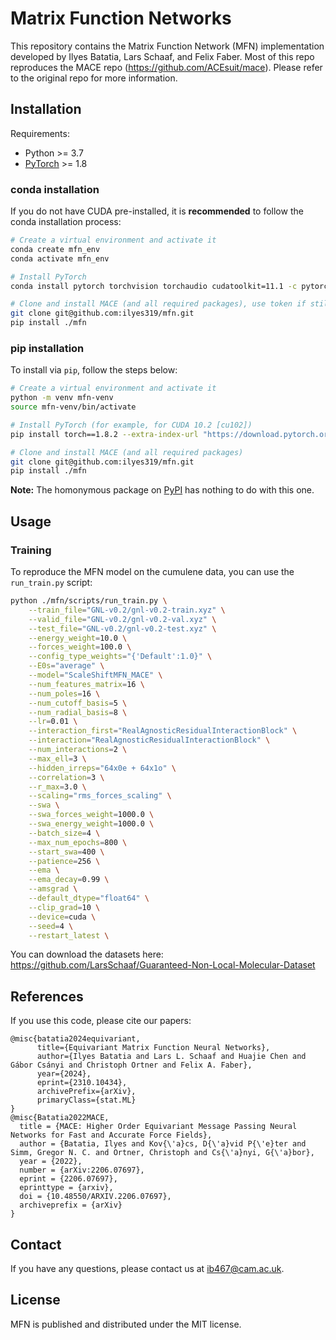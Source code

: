 # Matrix Function Networks

This repository contains the Matrix Function Network (MFN) implementation developed by
Ilyes Batatia, Lars Schaaf, and Felix Faber. Most of this repo reproduces the MACE repo (https://github.com/ACEsuit/mace). Please refer to the original repo for more information.

## Installation

Requirements:
* Python >= 3.7
* [PyTorch](https://pytorch.org/) >= 1.8

### conda installation

If you do not have CUDA pre-installed, it is **recommended** to follow the conda installation process:
```sh
# Create a virtual environment and activate it
conda create mfn_env
conda activate mfn_env

# Install PyTorch
conda install pytorch torchvision torchaudio cudatoolkit=11.1 -c pytorch-lts -c conda-forge

# Clone and install MACE (and all required packages), use token if still private repo
git clone git@github.com:ilyes319/mfn.git
pip install ./mfn
```

### pip installation

To install via `pip`, follow the steps below:
```sh
# Create a virtual environment and activate it
python -m venv mfn-venv
source mfn-venv/bin/activate

# Install PyTorch (for example, for CUDA 10.2 [cu102])
pip install torch==1.8.2 --extra-index-url "https://download.pytorch.org/whl/lts/1.8/cu102"

# Clone and install MACE (and all required packages)
git clone git@github.com:ilyes319/mfn.git
pip install ./mfn
```

**Note:** The homonymous package on [PyPI](https://pypi.org/project/MACE/) has nothing to do with this one.

## Usage

### Training 

To reproduce the MFN model on the cumulene data, you can use the `run_train.py` script:

```sh
python ./mfn/scripts/run_train.py \
    --train_file="GNL-v0.2/gnl-v0.2-train.xyz" \
    --valid_file="GNL-v0.2/gnl-v0.2-val.xyz" \
    --test_file="GNL-v0.2/gnl-v0.2-test.xyz" \
    --energy_weight=10.0 \
    --forces_weight=100.0 \
    --config_type_weights="{'Default':1.0}" \
    --E0s="average" \
    --model="ScaleShiftMFN_MACE" \
    --num_features_matrix=16 \
    --num_poles=16 \
    --num_cutoff_basis=5 \
    --num_radial_basis=8 \
    --lr=0.01 \
    --interaction_first="RealAgnosticResidualInteractionBlock" \
    --interaction="RealAgnosticResidualInteractionBlock" \
    --num_interactions=2 \
    --max_ell=3 \
    --hidden_irreps="64x0e + 64x1o" \
    --correlation=3 \
    --r_max=3.0 \
    --scaling="rms_forces_scaling" \
    --swa \
    --swa_forces_weight=1000.0 \
    --swa_energy_weight=1000.0 \
    --batch_size=4 \
    --max_num_epochs=800 \
    --start_swa=400 \
    --patience=256 \
    --ema \
    --ema_decay=0.99 \
    --amsgrad \
    --default_dtype="float64" \
    --clip_grad=10 \
    --device=cuda \
    --seed=4 \
    --restart_latest \
```

You can download the datasets here: https://github.com/LarsSchaaf/Guaranteed-Non-Local-Molecular-Dataset
## References

If you use this code, please cite our papers:
```text
@misc{batatia2024equivariant,
      title={Equivariant Matrix Function Neural Networks}, 
      author={Ilyes Batatia and Lars L. Schaaf and Huajie Chen and Gábor Csányi and Christoph Ortner and Felix A. Faber},
      year={2024},
      eprint={2310.10434},
      archivePrefix={arXiv},
      primaryClass={stat.ML}
}
@misc{Batatia2022MACE,
  title = {MACE: Higher Order Equivariant Message Passing Neural Networks for Fast and Accurate Force Fields},
  author = {Batatia, Ilyes and Kov{\'a}cs, D{\'a}vid P{\'e}ter and Simm, Gregor N. C. and Ortner, Christoph and Cs{\'a}nyi, G{\'a}bor},
  year = {2022},
  number = {arXiv:2206.07697},
  eprint = {2206.07697},
  eprinttype = {arxiv},
  doi = {10.48550/ARXIV.2206.07697},
  archiveprefix = {arXiv}
}
```

## Contact

If you have any questions, please contact us at ib467@cam.ac.uk.

## License

MFN is published and distributed under the MIT license.
